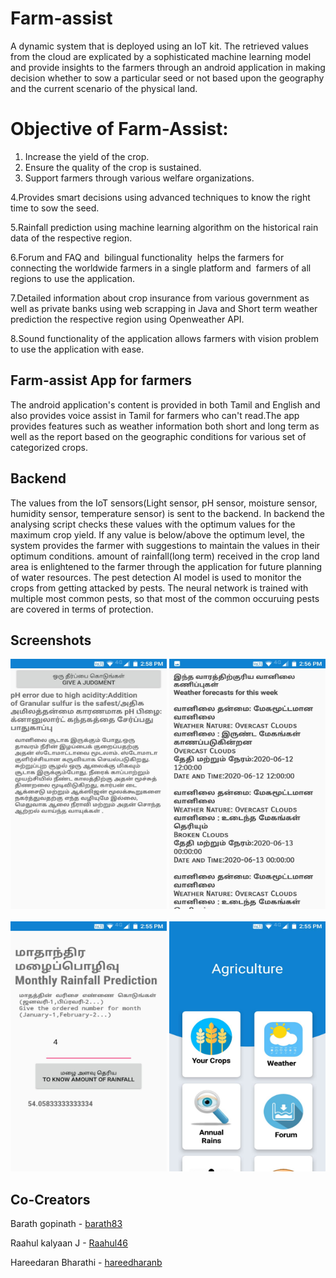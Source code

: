 # Farm-assist

A dynamic system that is deployed using an IoT kit. The retrieved values from the cloud are explicated by a sophisticated machine learning model and provide insights to the farmers through an android application in making decision whether to sow a particular seed or not based upon the geography and the current scenario of the physical land.

# Objective of Farm-Assist:
1. Increase the yield of the crop.
2. Ensure the quality of the crop is sustained.
3. Support farmers through various welfare organizations.

4.Provides smart decisions using advanced techniques to know the right time to sow the seed.

5.Rainfall prediction using machine learning algorithm on the historical rain data of the
respective region.

6.Forum and FAQ and  bilingual functionality  helps the farmers for connecting the worldwide farmers in a single platform and  farmers of all regions to use the application.

7.Detailed information about crop insurance from various government as well as private banks using web scrapping in Java and Short term weather prediction the respective region using Openweather API.

8.Sound functionality of the application allows farmers with vision problem to use the application with ease.


## Farm-assist App for farmers

The android application's content is provided in both Tamil and English and also provides voice assist in Tamil for farmers who can't read.The app
provides features such as weather information both short and long term as well as the report based on the geographic conditions for various set of categorized crops.

## Backend

The values from the IoT sensors(Light sensor, pH sensor, moisture sensor, humidity sensor, temperature sensor) is sent to the backend. In backend the analysing script checks these values with the optimum values for the maximum crop yield. If any value is below/above the optimum level, the system provides the farmer with suggestions to maintain the values in their optimum conditions.
amount of rainfall(long term) received in the crop land area is enlightened to the farmer through the application for future planning of water resources. The pest detection AI model is used to monitor the crops from getting attacked by pests. The neural network is trained with multiple most common pests, so that most of the common occuruing pests are covered in terms of protection.


## Screenshots

 <p float="left">
<img src="https://github.com/barath83/Velaanmai/blob/master/images/ss-1.jpeg" width="250" height="400" >
<img src="https://github.com/barath83/Velaanmai/blob/master/images/ss-2.jpeg" width="250" height="400" >
<br></br>
<img src="https://github.com/barath83/Velaanmai/blob/master/images/ss-3.jpeg" width="250" height="400" >
<img src="https://github.com/barath83/Velaanmai/blob/master/images/ss-4.jpeg" width="250" height="400" >
 </p>

## Co-Creators

<p>Barath gopinath - <span><a href="https://github.com/barath83"/>barath83</span></a></p>
<p>Raahul kalyaan J - <span><a href="https://github.com/Raahul46"/>Raahul46</span></a></p>
<p>Hareedaran Bharathi - <span><a href="https://github.com/hareedharanb"/>hareedharanb</span></a></p>
